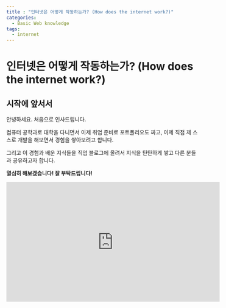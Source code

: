 ```yaml
---
title : "인터넷은 어떻게 작동하는가? (How does the internet work?)"
categories:
  - Basic Web knowledge
tags:
  - internet
---
```


# 인터넷은 어떻게 작동하는가? (How does the internet work?)

## 시작에 앞서서

안녕하세요. 처음으로 인사드립니다.

컴퓨터 공학과로 대학을 다니면서 이제 취업 준비로 포트폴리오도 짜고, 이제 직접 제 스스로 개발을 해보면서 경험을 쌓아보려고 합니다.

그리고 이 경험과 배운 지식들을 직업 블로그에 올려서 지식을 탄탄하게 쌓고 다른 분들과 공유하고자 합니다.

**열심히 해보겠습니다! 잘 부탁드립니다!**

<iframe width="560" height="315" src="https://www.youtube.com/embed/zN8YNNHcaZc" title="YouTube video player" frameborder="0" allow="accelerometer; autoplay; clipboard-write; encrypted-media; gyroscope; picture-in-picture" allowfullscreen></iframe>

